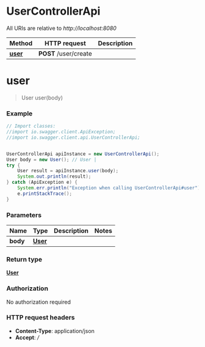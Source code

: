 # UserControllerApi

All URIs are relative to *http://localhost:8080*

Method | HTTP request | Description
------------- | ------------- | -------------
[**user**](UserControllerApi.md#user) | **POST** /user/create | 

<a name="user"></a>
# **user**
> User user(body)



### Example
```java
// Import classes:
//import io.swagger.client.ApiException;
//import io.swagger.client.api.UserControllerApi;


UserControllerApi apiInstance = new UserControllerApi();
User body = new User(); // User | 
try {
    User result = apiInstance.user(body);
    System.out.println(result);
} catch (ApiException e) {
    System.err.println("Exception when calling UserControllerApi#user");
    e.printStackTrace();
}
```

### Parameters

Name | Type | Description  | Notes
------------- | ------------- | ------------- | -------------
 **body** | [**User**](User.md)|  |

### Return type

[**User**](User.md)

### Authorization

No authorization required

### HTTP request headers

 - **Content-Type**: application/json
 - **Accept**: */*

